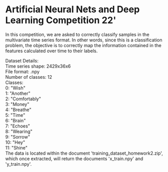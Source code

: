 # Artificial Neural Nets and Deep Learning Competition 22'

In this competition, we are asked to correctly classify samples in the multivariate time series format. In other words, since this is a classification problem, the objective is to correctly map the information contained in the features calculated over time to their labels.

Dataset Details: \
Time series shape: 2429x36x6  \
File format: .npy \
Number of classes: 12 \
Classes: \
0: "Wish"  \
1: "Another" \
2: "Comfortably" \
3: "Money" \
4: "Breathe" \
5: "Time" \
6: "Brain" \
7: "Echoes" \
8: "Wearing" \
9: "Sorrow" \
10: "Hey" \
11: "Shine" \
The data is located within the document 'training_dataset_homework2.zip', which once extracted, will return the documents 'x_train.npy' and 'y_train.npy'.
